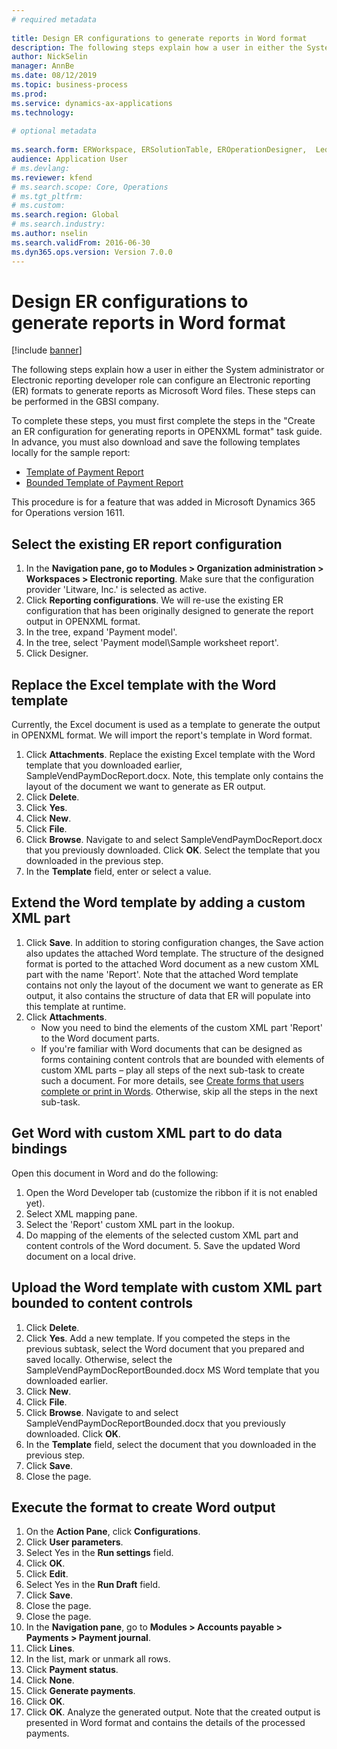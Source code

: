 ```yaml
--- 
# required metadata 
 
title: Design ER configurations to generate reports in Word format
description: The following steps explain how a user in either the System administrator or Electronic reporting developer role can configure an Electronic reporting formats to generate reports as Microsoft Word files. 
author: NickSelin
manager: AnnBe 
ms.date: 08/12/2019
ms.topic: business-process 
ms.prod:  
ms.service: dynamics-ax-applications 
ms.technology:  
 
# optional metadata 
 
ms.search.form: ERWorkspace, ERSolutionTable, EROperationDesigner,  LedgerJournalTable, LedgerJournalTransVendPaym   
audience: Application User 
# ms.devlang:  
ms.reviewer: kfend
# ms.search.scope: Core, Operations 
# ms.tgt_pltfrm:  
# ms.custom:  
ms.search.region: Global
# ms.search.industry: 
ms.author: nselin
ms.search.validFrom: 2016-06-30 
ms.dyn365.ops.version: Version 7.0.0 
---
```

# Design ER configurations to generate reports in Word format

[!include [banner](../../includes/banner.md)]

The following steps explain how a user in either the System administrator or Electronic reporting developer role can configure an Electronic reporting (ER) formats to generate reports as Microsoft Word files. These steps can be performed in the GBSI company.

To complete these steps, you must first complete the steps in the "Create an ER configuration for generating reports in OPENXML format" task guide. In advance, you must also download and save the following templates locally for the sample report:

- [Template of Payment Report](https://go.microsoft.com/fwlink/?linkid=862266)
- [Bounded Template of Payment Report](https://go.microsoft.com/fwlink/?linkid=862266)


This procedure is for a feature that was added in Microsoft Dynamics 365 for Operations version 1611.


## Select the existing ER report configuration
1. In the **Navigation pane, go to Modules > Organization administration > Workspaces > Electronic reporting**. Make sure that the configuration provider 'Litware, Inc.' is selected as active.  
2. Click **Reporting configurations**. We will re-use the existing ER configuration that has been originally designed to generate the report output in OPENXML format.  
3. In the tree, expand 'Payment model'.
4. In the tree, select 'Payment model\Sample worksheet report'.
5. Click Designer.

## Replace the Excel template with the Word template

Currently, the Excel document is used as a template to generate the output in OPENXML format. We will import the report's template in Word format.

1. Click **Attachments**. Replace the existing Excel template with the Word template that you downloaded earlier, SampleVendPaymDocReport.docx. Note, this template only contains the layout of the document we want to generate as ER output.  
2. Click **Delete**.
3. Click **Yes**.
4. Click **New**.
5. Click **File**.
6. Click **Browse**. Navigate to and select SampleVendPaymDocReport.docx that you previously downloaded. Click **OK**. Select the template that you downloaded in the previous step.  
7. In the **Template** field, enter or select a value.

## Extend the Word template by adding a custom XML part
1. Click **Save**. In addition to storing configuration changes, the Save action also updates the attached Word template. The structure of the designed format is ported to the attached Word document as a new custom XML part with the name 'Report'. Note that the attached Word template contains not only the layout of the document we want to generate as ER output, it also contains the structure of data that ER will populate into this template at runtime.  
2. Click **Attachments**.
    + Now you need to bind the elements of the custom XML part 'Report' to the Word document parts.  
    + If you're familiar with Word documents that can be designed as forms containing content controls that are bounded with elements of custom XML parts – play all steps of the next sub-task to create such a document. For more details, see [Create forms that users complete or print in Words](https://support.office.com/article/Create-forms-that-users-complete-or-print-in-Word-040c5cc1-e309-445b-94ac-542f732c8c8b?ui=en-US&rs=en-US&ad=US). Otherwise, skip all the steps in the next sub-task.  

## Get Word with custom XML part to do data bindings

Open this document in Word and do the following:  
1. Open the Word Developer tab (customize the ribbon if it is not enabled yet).
2. Select XML mapping pane.
3. Select the 'Report' custom XML part in the lookup.
4. Do mapping of the elements of the selected custom XML part and content controls of the Word document.  5. Save the updated Word document on a local drive.  

## Upload the Word template with custom XML part bounded to content controls
1. Click **Delete**.
2. Click **Yes**. Add a new template. If you competed the steps in the previous subtask, select the Word document that you prepared and saved locally. Otherwise, select the SampleVendPaymDocReportBounded.docx MS Word template that you downloaded earlier.  
3. Click **New**.
4. Click **File**.
5. Click **Browse**. Navigate to and select SampleVendPaymDocReportBounded.docx that you previously downloaded. Click **OK**.
6. In the **Template** field, select the document that you downloaded in the previous step.
7. Click **Save**.
8. Close the page.

## Execute the format to create Word output
1. On the **Action Pane**, click **Configurations**.
2. Click **User parameters**.
3. Select Yes in the **Run settings** field.
4. Click **OK**.
5. Click **Edit**.
6. Select Yes in the **Run Draft** field.
7. Click **Save**.
8. Close the page.
9. Close the page.
10. In the **Navigation pane**, go to **Modules > Accounts payable > Payments > Payment journal**.
11. Click **Lines**.
12. In the list, mark or unmark all rows.
13. Click **Payment status**.
14. Click **None**.
15. Click **Generate payments**.
16. Click **OK**.
17. Click **OK**. Analyze the generated output. Note that the created output is presented in Word format and contains the details of the processed payments.  

